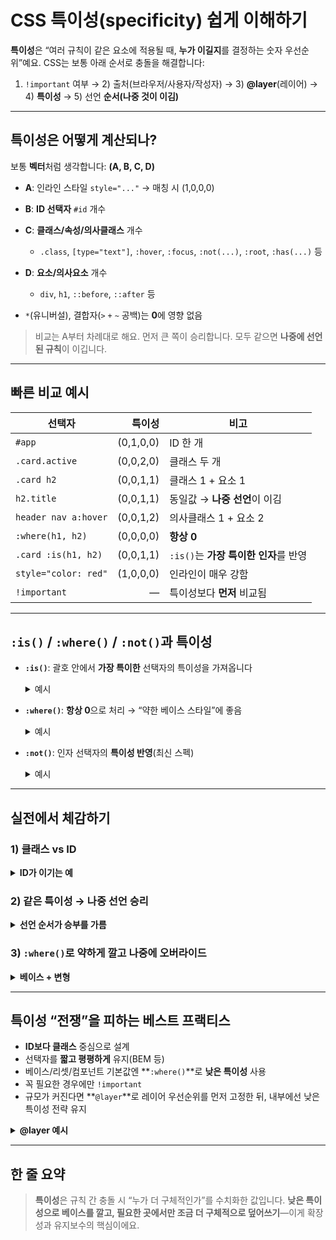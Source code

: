 # CSS **특이성(specificity)** 쉽게 이해하기

**특이성**은 “여러 규칙이 같은 요소에 적용될 때, **누가 이길지**를 결정하는 숫자 우선순위”예요.
CSS는 보통 아래 순서로 충돌을 해결합니다:

1. `!important` 여부 → 2) 출처(브라우저/사용자/작성자) → 3) **@layer**(레이어) → 4) **특이성** → 5) 선언 **순서(나중 것이 이김)**

---

## 특이성은 어떻게 계산되나?

보통 **벡터**처럼 생각합니다: **(A, B, C, D)**

* **A**: 인라인 스타일 `style="..."` → 매칭 시 (1,0,0,0)
* **B**: **ID 선택자** `#id` 개수
* **C**: **클래스/속성/의사클래스** 개수

  * `.class`, `[type="text"]`, `:hover`, `:focus`, `:not(...)`, `:root`, `:has(...)` 등
* **D**: **요소/의사요소** 개수

  * `div`, `h1`, `::before`, `::after` 등
* `*`(유니버설), 결합자(`>` `+` `~` 공백)는 **0**에 영향 없음

> 비교는 A부터 차례대로 해요. 먼저 큰 쪽이 승리합니다. 모두 같으면 **나중에 선언된 규칙**이 이깁니다.

---

## 빠른 비교 예시

| 선택자                  |       특이성 | 비고                         |
| -------------------- | --------: | -------------------------- |
| `#app`               | (0,1,0,0) | ID 한 개                     |
| `.card.active`       | (0,0,2,0) | 클래스 두 개                    |
| `.card h2`           | (0,0,1,1) | 클래스 1 + 요소 1               |
| `h2.title`           | (0,0,1,1) | 동일값 → **나중 선언**이 이김        |
| `header nav a:hover` | (0,0,1,2) | 의사클래스 1 + 요소 2             |
| `:where(h1, h2)`     | (0,0,0,0) | **항상 0**                   |
| `.card :is(h1, h2)`  | (0,0,1,1) | `:is()`는 **가장 특이한 인자**를 반영 |
| `style="color: red"` | (1,0,0,0) | 인라인이 매우 강함                 |
| `!important`         |         — | 특이성보다 **먼저** 비교됨           |

---

## `:is()` / `:where()` / `:not()`과 특이성

* **`:is()`**: 괄호 안에서 **가장 특이한** 선택자의 특이성을 가져옵니다

  <details><summary>예시</summary>

  ```css
  .wrap :is(h1, h2) { color: red }
  ```

  `h1`과 `h2`는 요소 선택자이므로 `:is(h1, h2)`는 요소 1개로 계산 → `.wrap`(클래스 1)과 합쳐져 **(0,0,1,1)**

  </details>

* **`:where()`**: **항상 0**으로 처리 → “약한 베이스 스타일”에 좋음

  <details><summary>예시</summary>

  ```css
  :where(h1, h2, h3) { margin-block: .6em }
  ```

  특정성이 0이라 조금만 더 구체적인 규칙이 있으면 쉽게 덮어씌워짐

  </details>

* **`:not()`**: 인자 선택자의 **특이성 반영**(최신 스펙)

  <details><summary>예시</summary>

  ```css
  button:not(.primary) { opacity: .7 }
  ```

  `.primary`가 클래스이므로 `:not(.primary)`는 C가 +1

  </details>

---

## 실전에서 체감하기

### 1) 클래스 vs ID

<details>
<summary><strong>ID가 이기는 예</strong></summary>

```css
#app { color: red }      /* (0,1,0,0) */
.title { color: blue }   /* (0,0,1,0) */
```

같은 요소에 둘 다 적용되면 **#app** 규칙이 이겨서 빨강이 됩니다

</details>

### 2) 같은 특이성 → 나중 선언 승리

<details>
<summary><strong>선언 순서가 승부를 가름</strong></summary>

```css
.card h2 { color: green }   /* (0,0,1,1) */
h2.title { color: purple }  /* (0,0,1,1) */
```

둘 다 (0,0,1,1)이므로 **나중에 나온** `h2.title`이 이깁니다

</details>

### 3) `:where()`로 약하게 깔고 나중에 오버라이드

<details>
<summary><strong>베이스 + 변형</strong></summary>

```css
:where(.btn) { background: #eee }   /* (0,0,0,0) */
.btn--primary { background: dodgerblue }  /* (0,0,1,0) */
```

베이스는 약하게, 변형은 쉽게 덮어씌우기

</details>

---

## 특이성 “전쟁”을 피하는 베스트 프랙티스

* **ID보다 클래스** 중심으로 설계
* 선택자를 **짧고 평평하게** 유지(BEM 등)
* 베이스/리셋/컴포넌트 기본값엔 \*\*`:where()`\*\*로 **낮은 특이성** 사용
* 꼭 필요한 경우에만 `!important`
* 규모가 커진다면 \*\*`@layer`\*\*로 레이어 우선순위를 먼저 고정한 뒤, 내부에선 낮은 특이성 전략 유지

<details>
<summary><strong>@layer 예시</strong></summary>

```css
@layer reset, base, components, utilities

@layer reset {
  :where(*, *::before, *::after) { box-sizing: border-box }
}

@layer base {
  :where(body) { line-height: 1.5 }
}

@layer components {
  .card { padding: 16px }
}

@layer utilities {
  .text-right { text-align: right }
}
```

레이어 순서는 **reset → base → components → utilities**
같은 특이성이라도 **레이어가 더 뒤**면 이깁니다

</details>

---

## 한 줄 요약

> **특이성**은 규칙 간 충돌 시 “누가 더 구체적인가”를 수치화한 값입니다.
> **낮은 특이성으로 베이스를 깔고, 필요한 곳에서만 조금 더 구체적으로 덮어쓰기**—이게 확장성과 유지보수의 핵심이에요.
